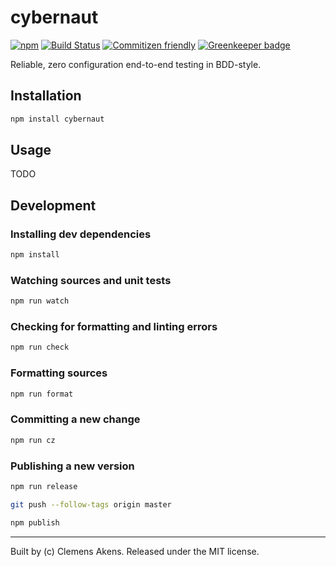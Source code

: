 # cybernaut

[![npm][0]][1]
[![Build Status][2]][3]
[![Commitizen friendly][4]][5]
[![Greenkeeper badge][6]][7]

Reliable, zero configuration end-to-end testing in BDD-style.

## Installation

```sh
npm install cybernaut
```

## Usage

TODO

## Development

### Installing dev dependencies

```sh
npm install
```

### Watching sources and unit tests

```sh
npm run watch
```

### Checking for formatting and linting errors

```sh
npm run check
```

### Formatting sources

```sh
npm run format
```

### Committing a new change

```sh
npm run cz
```

### Publishing a new version

```sh
npm run release
```

```sh
git push --follow-tags origin master
```

```sh
npm publish
```

---
Built by (c) Clemens Akens. Released under the MIT license.

[0]: https://img.shields.io/npm/v/cybernaut.svg?maxAge=3600
[1]: https://www.npmjs.com/package/cybernaut
[2]: https://travis-ci.org/clebert/cybernaut.svg?branch=master
[3]: https://travis-ci.org/clebert/cybernaut
[4]: https://img.shields.io/badge/commitizen-friendly-brightgreen.svg
[5]: http://commitizen.github.io/cz-cli/
[6]: https://badges.greenkeeper.io/clebert/cybernaut.svg
[7]: https://greenkeeper.io/
